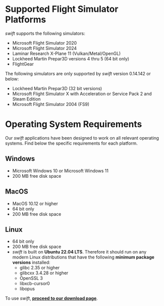 <!--
    SPDX-FileCopyrightText: Copyright (C) swift Project Community / Contributors
    SPDX-License-Identifier: GFDL-1.3-only
-->

# Supported Flight Simulator Platforms

*swift* supports the following simulators:

- Microsoft Flight Simulator 2020
- Microsoft Flight Simulator 2024
- Laminar Research X-Plane 11 (Vulkan/Metal/OpenGL)
- Lockheed Martin Prepar3D versions 4 thru 5 (64 bit only)
- FlightGear

The following simulators are only supported by *swift* version 0.14.142 or below:

- Lockheed Martin Prepar3D (32 bit versions)
- Microsoft Flight Simulator X with Acceleration or Service Pack 2 and Steam Edition
- Microsoft Flight Simulator 2004 (FS9)


# Operating System Requirements

Our *swift* applications have been designed to work on all relevant operating systems. Find below the specific requirements for each platform.

## Windows

  * Microsoft Windows 10 or Microsoft Windows 11
  * 200 MB free disk space

## MacOS
  * MacOS 10.12 or higher
  * 64 bit only
  * 200 MB free disk space

## Linux
  * 64 bit only
  * 200 MB free disk space
  * *swift* is built on **Ubuntu 22.04 LTS**. Therefore it should run on any modern Linux distributions that have the following **minimum package versions** installed:
    * glibc 2.35 or higher
    * glibcxx 3.4.28 or higher
    * OpenSSL 3
    * libxcb-cursor0
    * libopus

To use *swift*, **[proceed to our download page](./install/download.md)**.

